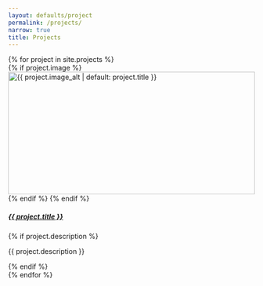 ```yaml
---
layout: defaults/project
permalink: /projects/
narrow: true
title: Projects
---
```

<div class="row">
  {% for project in site.projects %}
    <div class="col-md-6 mb-4">
      <div class="card h-100">
          {% if project.image %}
            <img src="{{ project.image | relative_url }}" 
                class="card-img-top" 
                alt="{{ project.image_alt | default: project.title }}"
                style="max-height: 250px; width: 100%; object-fit: contain;">
          {% endif %}
        {% endif %}
        <div class="card-body">
          <h5 class="card-title">
            <a href="{{ project.url | relative_url }}">{{ project.title }}</a>
          </h5>
          {% if project.description %}
            <p class="card-text">{{ project.description }}</p>
          {% endif %}
        </div>
      </div>
    </div>
  {% endfor %}
</div>